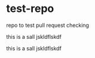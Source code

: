 # test-repo
repo to test pull request checking


this is a sall jskldflskdf








this is a sall jskldflskdf


